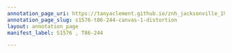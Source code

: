 ```yaml
---
annotation_page_uri: https://tanyaclement.github.io/znh_jacksonville_1939/annotations/s1576-t86-244-canvas-1-distortion.json
annotation_page_slug: s1576-t86-244-canvas-1-distortion
layout: annotation_page
manifest_label: S1576 , T86-244

---
```

